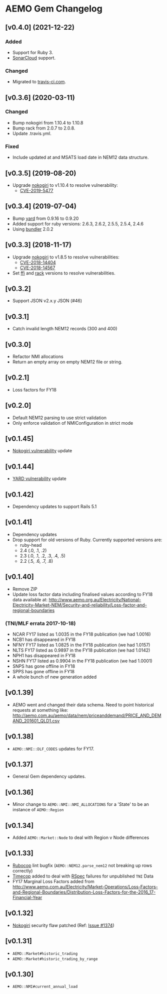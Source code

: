 # AEMO Gem Changelog

## [v0.4.0] (2021-12-22)

### Added

*   Support for Ruby 3.
*   [SonarCloud](https://sonarcloud.io/project/issues?id=jufemaiz_aemo) support.

### Changed

*   Migrated to [travis-ci.com](https://travis-ci.com/github/jufemaiz/aemo).

## [v0.3.6] (2020-03-11)

### Changed

* Bump nokogiri from 1.10.4 to 1.10.8
* Bump rack from 2.0.7 to 2.0.8.
* Update .travis.yml.

### Fixed

* Include updated at and MSATS load date in NEM12 data structure.

## [v0.3.5] (2019-08-20)

*   Upgrade [nokogiri](https://rubygems.org/gems/nokogiri) to v1.10.4 to resolve
    vulnerability:
    *   [CVE-2019-5477](https://nvd.nist.gov/vuln/detail/CVE-2019-5477)

## [v0.3.4] (2019-07-04)

*   Bump [yard](https://github.com/lsegal/yard) from 0.9.16 to 0.9.20
*   Added support for ruby versions: 2.6.3, 2.6.2, 2.5.5, 2.5.4, 2.4.6
*   Using [bundler](https://rubygems.com/gems/bundler) 2.0.2


## [v0.3.3] (2018-11-17)

*   Upgrade [nokogiri](https://rubygems.org/gems/nokogiri) to v1.8.5 to resolve
    vulnerabilities:
    *   [CVE-2018-14404](https://nvd.nist.gov/vuln/detail/CVE-2018-14404)
    *   [CVE-2018-14567](https://nvd.nist.gov/vuln/detail/CVE-2018-14567)
*   Set [ffi](https://rubygems.org/gems/ffi) and
    [rack](https://rubygems.org/gems/rack) versions to resolve vulnerabilities.

## [v0.3.2]

*   Support JSON v2.x.y JSON (#46)

## [v0.3.1]

*   Catch invalid length  NEM12 records (300 and 400)

## [v0.3.0]

*   Refactor NMI allocations
*   Return an empty array on empty NEM12 file or string.

## [v0.2.1]

*   Loss factors for FY18

## [v0.2.0]

*   Default NEM12 parsing to use strict validation
*   Only enforce validation of NMIConfiguration in strict mode

## [v0.1.45]

*   [Nokogiri vulnerability](https://rubysec.com/advisories/nokogiri-CVE-2017-15412)
    update

## [v0.1.44]

*   [YARD vulnerability](https://rubysec.com/advisories/yard-CVE-2017-17042)
    update

## [v0.1.42]

*   Dependency updates to support Rails 5.1

## [v0.1.41]

*   Dependency updates
*   Drop support for old versions of Ruby. Currently supported versions are:
    *   ruby-head
    *   2.4 (.0, .1, .2)
    *   2.3 (.0, .1, .2, .3, .4, .5)
    *   2.2 (.5, .6, .7, .8)

## [v0.1.40]

*   Remove ZIP
*   Update loss factor data including finalised values according to FY18 data
    available at:
    <http://www.aemo.org.au/Electricity/National-Electricity-Market-NEM/Security-and-reliability/Loss-factor-and-regional-boundaries>

### (TNI/MLF errata 2017-10-18)

*   NCAR FY17 listed as 1.0035 in the FY18 publication (we had 1.0016)
*   NCB1 has disappeared in FY18
*   NFNY FY17 listed as 1.0825 in the FY18 publication (we had 1.0157)
*   NLTS FY17 listed as 0.9897 in the FY18 publication (we had 1.0142)
*   NPH1 has disappeared in FY18
*   NSHN FY17 listed as 0.9904 in the FY18 publication (we had 1.0001)
*   SNPS has gone offline in FY18
*   SPPS has gone offline in FY18
*   A whole bunch of new generation added

## [v0.1.39]

*   AEMO went and changed their data schema. Need to point historical requests
    at something like:
    <http://aemo.com.au/aemo/data/nem/priceanddemand/PRICE_AND_DEMAND_201601_QLD1.csv>

## [v0.1.38]

*   `AEMO::NMI::DLF_CODES` updates for FY17.

## [v0.1.37]

*   General Gem dependency updates.

## [v0.1.36]

*   Minor change to `AEMO::NMI::NMI_ALLOCATIONS` for a 'State' to be an instance
    of `AEMO::Region`

## [v0.1.34]

*   Added `AEMO::Market::Node` to deal with Region v Node differences

## [v0.1.33]

*   [Rubocop](https://github.com/rubocop-hq/rubocop) lint bugfix
    (`AEMO::NEM12.parse_nem12` not breaking up rows correctly)
*   [Timecop](https://github.com/travisjeffery/timecop) added to deal with
    [RSpec](https://rspec.info/) failures for unpublished `TNI` Data
*   FY17 Marginal Loss Factors added from
    <http://www.aemo.com.au/Electricity/Market-Operations/Loss-Factors-and-Regional-Boundaries/Distribution-Loss-Factors-for-the-2016_17-Financial-Year>

## [v0.1.32]

*   [Nokogiri](https://github.com/sparklemotion/nokogiri) security flaw patched
    (Ref: [Issue #1374](https://github.com/sparklemotion/nokogiri/issues/1374))

## [v0.1.31]

*   `AEMO::Market#historic_trading`
*   `AEMO::Market#historic_trading_by_range`

## [v0.1.30]

*   `AEMO::NMI#current_annual_load`
